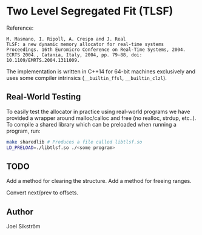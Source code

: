 # Two Level Segregated Fit (TLSF)

Reference:
```
M. Masmano, I. Ripoll, A. Crespo and J. Real
TLSF: a new dynamic memory allocator for real-time systems
Proceedings. 16th Euromicro Conference on Real-Time Systems, 2004. ECRTS 2004., Catania, Italy, 2004, pp. 79-88, doi: 10.1109/EMRTS.2004.1311009.
```

The implementation is written in C++14 for 64-bit machines exclusively and uses some compiler intrinsics (`__builtin_ffsl`, `__builtin_clzl`).

## Real-World Testing

To easily test the allocator in practice using real-world programs we have provided a wrapper around malloc/calloc and free (no realloc, strdup, etc..).
To compile a shared library which can be preloaded when running a program, run:
```bash
make sharedlib # Produces a file called libtlsf.so
LD_PRELOAD=./libtlsf.so ./<some program>
```

## TODO

Add a method for clearing the structure.
Add a method for freeing ranges.

Convert next/prev to offsets.

## Author
Joel Sikström
